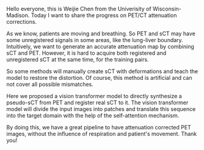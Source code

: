 Hello everyone, this is Weijie Chen from the Univerisity of Wisconsin-Madison. Today I want to share the progress on PET/CT attenuation corrections. 

As we know, patients are moving and breathing. So PET and sCT may have some unregistered signals in some areas, like the lung-liver boundary. Intuitively, we want to generate an accurate attenuation map by combining sCT and PET. However, it is hard to acquire both registered and unregistered sCT at the same time, for the training pairs. 

So some methods will manually create sCT with deformations and teach the model to restore the distortion. Of course, this method is artificial and can not cover all possible mismatches. 

Here we proposed a vision transformer model to directly synthesize a pseudo-sCT from PET and register real sCT to it. The vision transformer model will divide the input images into patches and translate this sequence into the target domain with the help of the self-attention mechanism. 

By doing this, we have a great pipeline to have attenuation corrected PET images, without the influence of respiration and patient's movement. Thank you!

